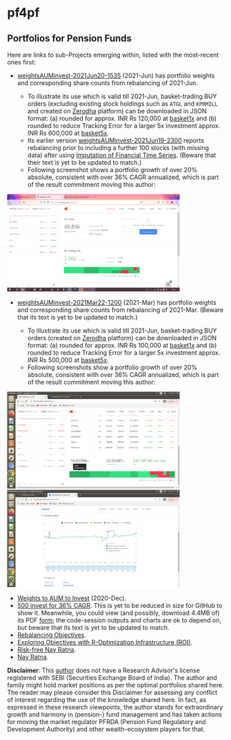 # pf4pf
## Portfolios for Pension Funds
Here are links to sub-Projects emerging within, listed with the most-recent ones first:
- [weightsAUMinvest-2021Jun20-1535](./bt77rebal2021Jun/weightsAUMinvest-2021Jun20-1535.pdf) (2021-Jun) has portfolio weights and corresponding share counts from rebalancing of 2021-Jun.

    + To illustrate its use which is valid till 2021-Jun, basket-trading BUY orders (excluding existing stock holdings such as `ATGL` and `KPRMILL` and created on [Zerodha](https://zerodha.com/) platform) can be downloaded in JSON format: (a) rounded for approx. INR Rs 120,000 at [basket1x](./bt77rebal2021Jun/bt77x1entry2021JunNoHeld.json) and (b) rounded to reduce Tracking Error for a larger 5x investment approx. INR Rs 600,000 at [basket5x](./bt77rebal2021Jun/bt77x5entry2021JunNoHeld.json).
    + Its earlier version [weightsAUMinvest-2021Jun19-2300](./bt77rebal2021Jun/weightsAUMinvest-2021Jun19-2300.pdf) reports rebalancing prior to including a further 100 stocks (with missing data) after using [Imputation of Financial Time Series](https://cran.r-project.org/web/packages/imputeFin/vignettes/ImputeFinancialTimeSeries.html). (Beware that their text is yet to be updated to match.)
    + Following screenshot shows a portfolio growth of over 20% absolute, consistent with over 36% CAGR annualized, which is part of the result commitment moving this author:

<img src="./bt77rebal2021Jun/bt77dashboard-2021Jun20.png" width="400">

- [weightsAUMinvest-2021Mar22-1200](./bt77rebal2021Mar/weightsAUMinvest-2021Mar22-1200.pdf) (2021-Mar) has portfolio weights and corresponding share counts from rebalancing of 2021-Mar. (Beware that its text is yet to be updated to match.)

    + To illustrate its use which is valid till 2021-Jun, basket-trading BUY orders (created on [Zerodha](https://zerodha.com/) platform) can be downloaded in JSON format: (a) rounded for approx. INR Rs 100,000 at [basket1x](./bt77rebal2021Mar/bt77entry2021Mar22.json) and (b) rounded to reduce Tracking Error for a larger 5x investment approx. INR Rs 500,000 at [basket5x](./bt77rebal2021Mar/bt77x5entry2021Mar.json).
    + Following screenshots show a portfolio growth of over 20% absolute, consistent with over 36% CAGR annualized, which is part of the result commitment moving this author:

<img src="./bt77rebal2021Mar/Screenshot from 2021-05-05 14-24-56-Yholdings.png" width="400">  <img src="./bt77rebal2021Mar/Screenshot from 2021-05-05 14-23-10-YaccountCurve.png" width="400">

- [Weights to AUM to Invest](./weightsAUMinvest.md) (2020-Dec).
- [500 invest for 36% CAGR](./invest500CAGR36.md). This is yet to be reduced in size for GitHub to show it. Meanwhile, you could view (and possibly, download 4.4MB of) its PDF [form](./preview-63070e03e9f-500invest36CAGR-2021Jan01-2358.pdf); the code-session outputs and charts are ok to depend on, but beware that its text is yet to be updated to match.
- [Rebalancing Objectives](./rebalanceObjectives.md).
- [Exploring Objectives with R-Optimization Infrastructure (ROI)](./momentObjective.md).
- [Risk-free Nay Ratna](./riskfreeNayRatna.md).
- [Nay Ratna](nayRatna/nayRatna.md).

**Disclaimer**: This [author](mailto:yadevinit@gmail.com) does not have a Research Advisor's license registered with SEBI (Securities Exchange Board of India). The author and family might hold market positions as per the optimal portfolios shared here. The reader may please consider this Disclaimer for assessing any conflict of interest regarding the use of the knowledge shared here. In fact, as expressed in these research viewpoints, the author stands for extraordinary growth and harmony in (pension-) fund management and has taken actions for moving the market regulator PFRDA (Pension Fund Regulatory and Development Authority) and other wealth-ecosystem players for that.
